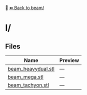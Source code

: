 📁 [⬅ Back to beam/](../README.md)

# l/

## Files

| Name | Preview |
|------|---------|
| [beam_heavydual.stl](./beam_heavydual.stl) | — |
| [beam_mega.stl](./beam_mega.stl) | — |
| [beam_tachyon.stl](./beam_tachyon.stl) | — |